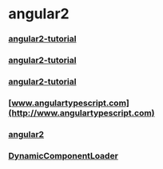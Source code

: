 # angular2

### [angular2-tutorial](https://github.com/InfomediaLtd/angular2-tutorial.git)
### [angular2-tutorial](https://github.com/lewis617/angular2-tutorial.git)
### [angular2-tutorial](https://github.com/angularjs-de/angular2-tutorial.git)
### [www.angulartypescript.com](http://www.angulartypescript.com)
### [angular2](http://asdfblog.com/)
### [DynamicComponentLoader](http://plnkr.co/edit/TFaHzu19h24u4CDkUHtm?p=info)

